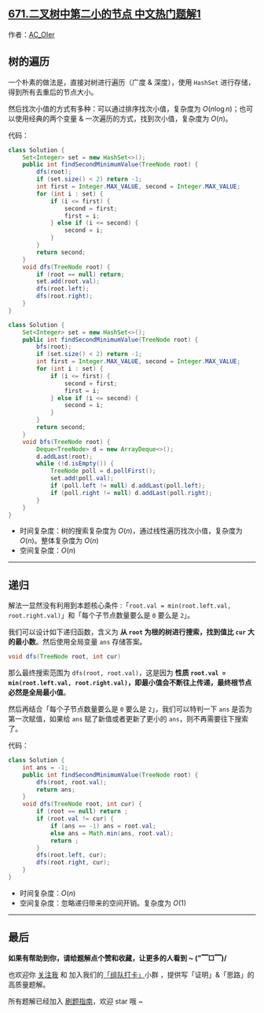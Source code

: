 ## [671.二叉树中第二小的节点 中文热门题解1](https://leetcode.cn/problems/second-minimum-node-in-a-binary-tree/solutions/100000/gong-shui-san-xie-yi-ti-shuang-jie-shu-d-eupu)

作者：[AC_OIer](https://leetcode.cn/u/AC_OIer)

## 树的遍历

一个朴素的做法是，直接对树进行遍历（广度 & 深度），使用 `HashSet` 进行存储，得到所有去重后的节点大小。

然后找次小值的方式有多种：可以通过排序找次小值，复杂度为 $O(n\log{n})$；也可以使用经典的两个变量 & 一次遍历的方式，找到次小值，复杂度为 $O(n)$。

代码：
```Java []
class Solution {
    Set<Integer> set = new HashSet<>();
    public int findSecondMinimumValue(TreeNode root) {
        dfs(root);
        if (set.size() < 2) return -1;
        int first = Integer.MAX_VALUE, second = Integer.MAX_VALUE;
        for (int i : set) {
            if (i <= first) {
                second = first;
                first = i;
            } else if (i <= second) {
                second = i;
            }
        }
        return second;
    }
    void dfs(TreeNode root) {
        if (root == null) return;
        set.add(root.val);
        dfs(root.left);
        dfs(root.right);
    }
}
```
```Java []
class Solution {
    Set<Integer> set = new HashSet<>();
    public int findSecondMinimumValue(TreeNode root) {
        bfs(root);
        if (set.size() < 2) return -1;
        int first = Integer.MAX_VALUE, second = Integer.MAX_VALUE;
        for (int i : set) {
            if (i <= first) {
                second = first;
                first = i;
            } else if (i <= second) {
                second = i;
            }
        }
        return second;
    }
    void bfs(TreeNode root) {
        Deque<TreeNode> d = new ArrayDeque<>();
        d.addLast(root);
        while (!d.isEmpty()) {
            TreeNode poll = d.pollFirst();
            set.add(poll.val);
            if (poll.left != null) d.addLast(poll.left);
            if (poll.right != null) d.addLast(poll.right);
        }
    }
}
```
* 时间复杂度：树的搜索复杂度为 $O(n)$，通过线性遍历找次小值，复杂度为 $O(n)$。整体复杂度为 $O(n)$
* 空间复杂度：$O(n)$

---

## 递归

解法一显然没有利用到本题核心条件 :「`root.val = min(root.left.val, root.right.val)`」和「每个子节点数量要么是 `0` 要么是 `2`」。

我们可以设计如下递归函数，含义为 **从 `root` 为根的树进行搜索，找到值比 `cur` 大的最小数**。然后使用全局变量 `ans` 存储答案。
```Java []
void dfs(TreeNode root, int cur)
```

那么最终搜索范围为 `dfs(root, root.val)`，这是因为 **性质 `root.val = min(root.left.val, root.right.val)`，即最小值会不断往上传递，最终根节点必然是全局最小值**。

然后再结合「每个子节点数量要么是 `0` 要么是 `2`」，我们可以特判一下 `ans` 是否为第一次赋值，如果给 `ans` 赋了新值或者更新了更小的 `ans`，则不再需要往下搜索了。

代码：
```Java []
class Solution {
    int ans = -1;
    public int findSecondMinimumValue(TreeNode root) {
        dfs(root, root.val);
        return ans;
    }
    void dfs(TreeNode root, int cur) {
        if (root == null) return ;
        if (root.val != cur) {
            if (ans == -1) ans = root.val;
            else ans = Math.min(ans, root.val);
            return ;
        }
        dfs(root.left, cur);
        dfs(root.right, cur);
    }
}
```
* 时间复杂度：$O(n)$
* 空间复杂度：忽略递归带来的空间开销。复杂度为 $O(1)$

---

## 最后

**如果有帮助到你，请给题解点个赞和收藏，让更多的人看到 ~ ("▔□▔)/**

也欢迎你 [关注我](https://oscimg.oschina.net/oscnet/up-19688dc1af05cf8bdea43b2a863038ab9e5.png) 和 加入我们的[「组队打卡」](https://leetcode-cn.com/u/ac_oier/)小群 ，提供写「证明」&「思路」的高质量题解。

所有题解已经加入 [刷题指南](https://github.com/SharingSource/LogicStack-LeetCode/wiki)，欢迎 star 哦 ~